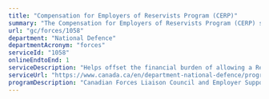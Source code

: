 ```yaml
---
title: "Compensation for Employers of Reservists Program (CERP)"
summary: "The Compensation for Employers of Reservists Program (CERP) service from National Defence is available end-to-end online, according to the GC Service Inventory."
url: "gc/forces/1058"
department: "National Defence"
departmentAcronym: "forces"
serviceId: "1058"
onlineEndtoEnd: 1
serviceDescription: "Helps offset the financial burden of allowing a Reservist time away when requested to deploy on operations."
serviceUrl: "https://www.canada.ca/en/department-national-defence/programs/compensation-employers-reservists-program.html"
programDescription: "Canadian Forces Liaison Council and Employer Support"
---
```

